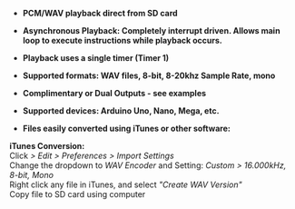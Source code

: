 * **PCM/WAV playback direct from SD card**

* **Asynchronous Playback: Completely interrupt driven. Allows main loop to execute instructions while playback occurs.**
* **Playback uses a single timer (Timer 1)**

* **Supported formats: WAV files, 8-bit, 8-20khz Sample Rate, mono**

* **Complimentary or Dual Outputs - see examples**

* **Supported devices: Arduino Uno, Nano, Mega, etc.**

* **Files easily converted using iTunes or other software:**

 **iTunes Conversion:**  
    Click _> Edit > Preferences > Import Settings_  
    Change the dropdown to _WAV Encoder_ and Setting: _Custom > 16.000kHz, 8-bit, Mono_  
    Right click any file in iTunes, and select _"Create WAV Version"_  
    Copy file to SD card using computer   
